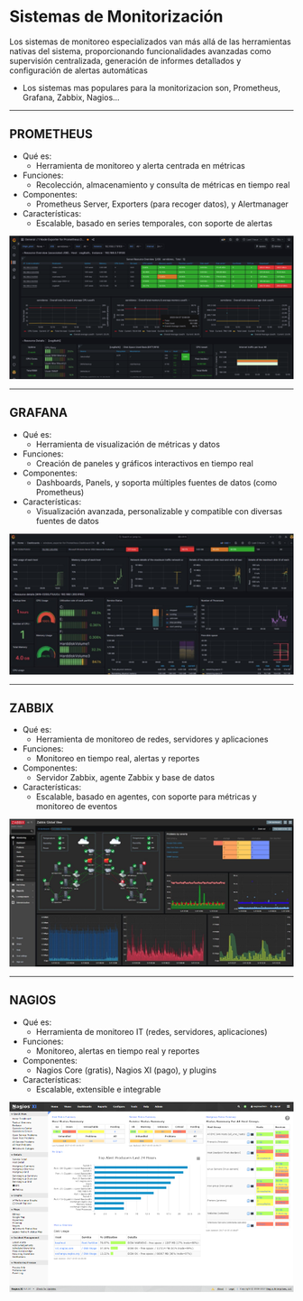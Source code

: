 # Sistemas de Monitorización

Los sistemas de monitoreo especializados van más allá de las herramientas nativas del sistema, proporcionando funcionalidades avanzadas como supervisión centralizada, generación de informes detallados y configuración de alertas automáticas

- Los sistemas mas populares para la monitorizacion son, Prometheus, Grafana, Zabbix, Nagios...

---

## PROMETHEUS
- Qué es:
    - Herramienta de monitoreo y alerta centrada en métricas
- Funciones:
    - Recolección, almacenamiento y consulta de métricas en tiempo real
- Componentes:
    - Prometheus Server, Exporters (para recoger datos), y Alertmanager
- Características:
    - Escalable, basado en series temporales, con soporte de alertas

![](/img/sistemas/prometheus.png)

---

## GRAFANA
- Qué es:
    - Herramienta de visualización de métricas y datos
- Funciones:
    - Creación de paneles y gráficos interactivos en tiempo real
- Componentes:
    - Dashboards, Panels, y soporta múltiples fuentes de datos (como Prometheus)
- Características:
    - Visualización avanzada, personalizable y compatible con diversas fuentes de datos
  
![](/img/sistemas/grafana.jpg)

---

## ZABBIX
- Qué es:
    - Herramienta de monitoreo de redes, servidores y aplicaciones
- Funciones:
    - Monitoreo en tiempo real, alertas y reportes
- Componentes:
    - Servidor Zabbix, agente Zabbix y base de datos
- Características:
    - Escalable, basado en agentes, con soporte para métricas y monitoreo de eventos

![](/img/sistemas/zabbix.jpg)

---

## NAGIOS
- Qué es:
    - Herramienta de monitoreo IT (redes, servidores, aplicaciones)
- Funciones:
    - Monitoreo, alertas en tiempo real y reportes
- Componentes:
    - Nagios Core (gratis), Nagios XI (pago), y plugins
- Características:
    - Escalable, extensible e integrable

![](/img/sistemas/nagios.png)
